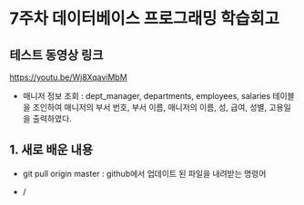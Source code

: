 # 7주차 데이터베이스 프로그래밍 학습회고


## 테스트 동영상 링크
https://youtu.be/Wj8XqaviMbM

  * 매니저 정보 조회 : dept_manager, departments, employees, salaries 테이블을 조인하여 매니저의 부서 번호, 부서 이름, 매니저의 이름, 성, 급여, 성별, 고용일을 출력하였다.


## 1. 새로 배운 내용
  * git pull origin master : github에서 업데이트 된 파일을 내려받는 명령어

  * /<style> 사용
  ```html
  <style>
        body{
            font-family: Consolas, monospace;
            font-family: 12px;
        }
        table{
            width: 100%;
        }
        th,td{
            padding: 10px;
            border-bottom: 1px solid #dadada;
        }
    </style>
  ```

  < PHP 기본 문법 >
    - 기본 구조와 주석 : /<?php ?>, /<?= ?>

    - 변수 : 제일 앞에 $ 표시, 문자와 숫자, 언더바(_)를 사용할 수 있으나 숫자로 시작할 수 없다. 대소문자 구분

    - print와 echo의 차이?<br>
      print : 하나의 입력을 받아 리턴함<br>
      echo : 하나 이상의 문자열 출력

    - gettype(): 변수의 자료형을 반환한다.

    - settype(): 변수의 자료형을 변환시킨다.

    - 문자열 : "" 또는 ''로 사용, 문자열 안에 변수를 사용하려면 "" 안에 {}를 사용. 문자와 문자를 연결할 때는 .를 사용한다.

    - 연관배열 : 일반배열이 숫자만을 인덱스 번호로 받는다면 연관배열은 문자열을 인덱스 번호로 받을 수 있다. 이는 파이썬에서 사용하는 딕셔너리와 자바스크립트에서 사용하는 오브젝트와 유사하다.


## 2. 문제가 발생하거나 고민한 내용 + 해결 과정
  * 과제를 하면서 매니저의 부서 번호, 부서 이름, 매니저의 이름, 성, 급여, 성별, 고용일을 한번에 출력하려고 하다보니, 4개의 테이블을 조인해야 했다. 그런데 2개 이상의 테이블을 조인하려면 어떤 형식으로 작성해야하는지 잘 떠오르지 않아서 공부했던 전공책과 구글링을 통해서 코드를 작성했다.

  * 다음은 과제인 'manager_info.php' 파일에 작성한 4개의 테이블을 조인한 코드이다.
  ```
  $query = "
    SELECT dept_manager.dept_no, departments.dept_name, employees.first_name, 
      employees.last_name, salaries.salary, employees.gender, employees.hire_date 
    FROM dept_manager 
    JOIN departments 
    ON dept_manager.dept_no = departments.dept_no  
    JOIN employees 
    ON dept_manager.emp_no=employees.emp_no 
    JOIN salaries 
    ON dept_manager.emp_no=salaries.emp_no 
    ORDER BY hire_date ASC LIMIT ".$filtered_number
    ;
  ```


## 3. 참고할만한 내용
  * 연관배열 : 아래와 같은 코드를 작성하면, 'a', 'b', 'c'를 배열의 인덱스로 사용할 수 있다.
  ```
   $arr = array('a' => 6, 'b' => 8, 'c' => 12);<br>
  ```
  (출처 : https://kamang-it.tistory.com/entry/Php-08%EC%97%B0%EA%B4%80%EB%B0%B0%EC%97%B4AssociativeArray)
  
  * 조인(JOIN) 관련 정보 사이트 : https://coding-factory.tistory.com/87


## 4. 회고
  * 좋았던 점은 이번 주는 부담없이 들을 수 있는 수업이어서 좋았다. SQL문 연습을 하면서 배웠던 것을 환기하고, PHP문 연습도 하면서 기본적인 문법도 정리하게 되었다.

  * 아쉬웠던 점은 분명 저번 학기에 '데이터베이스 설계' 과목을 공부하면서 조인에 대해서 자세히 배웠는데 잘 기억이 나지 않았다... 다시 제대로 공부해야 할 것 같다.

  * 새로 알게 된 것은 저번 시간에 github에서 push 하는 방법을 배웠는데, 이번 시간에는 pull 하는 방법을 배우게 되었다. (git pull origin master : github에서 업데이트 된 파일을 내려받는 명령어)
